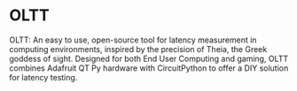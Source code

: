 # OLTT
OLTT: An easy to use, open-source tool for latency measurement in computing environments, inspired by the precision of Theia, the Greek goddess of sight. Designed for both End User Computing and gaming, OLTT combines Adafruit QT Py hardware with CircuitPython to offer a DIY solution for latency testing.
